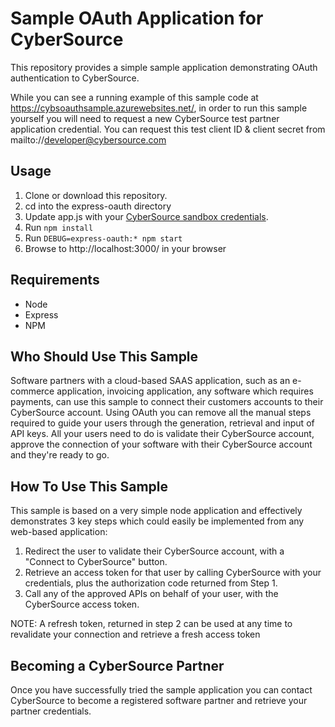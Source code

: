 # Sample OAuth Application for CyberSource

This repository provides a simple sample application demonstrating OAuth authentication to CyberSource.

While you can see a running example of this sample code at https://cybsoauthsample.azurewebsites.net/, in order to run this sample yourself you will need to request a new CyberSource test partner application credential.  You can request this test client ID & client secret from mailto://developer@cybersource.com 

## Usage

1. Clone or download this repository.
2. cd into the express-oauth directory
3. Update app.js with your [CyberSource sandbox credentials](https://ebc2test.cybersource.com). 
4. Run ```npm install```
5. Run ```DEBUG=express-oauth:* npm start```
6. Browse to http://localhost:3000/ in your browser

## Requirements
* Node
* Express
* NPM

## Who Should Use This Sample
Software partners with a cloud-based SAAS application, such as an e-commerce application, invoicing application, any software which requires payments, can use this sample to connect their customers accounts to their CyberSource account.  Using OAuth you can remove all the manual steps required to guide your users through the generation, retrieval and input of API keys.  All your users need to do is validate their CyberSource account, approve the connection of your software with their CyberSource account and they're ready to go.


## How To Use This Sample
This sample is based on a very simple node application and effectively demonstrates 3 key steps which could easily be implemented from any web-based application:
1. Redirect the user to validate their CyberSource account, with a "Connect to CyberSource" button.
2. Retrieve an access token for that user by calling CyberSource with your credentials, plus the authorization code returned from Step 1.
3. Call any of the approved APIs on behalf of your user, with the CyberSource access token.

NOTE:  A refresh token, returned in step 2 can be used at any time to revalidate your connection and retrieve a fresh access token

## Becoming a CyberSource Partner
Once you have successfully tried the sample application you can contact CyberSource to become a registered software partner and retrieve your partner credentials.
